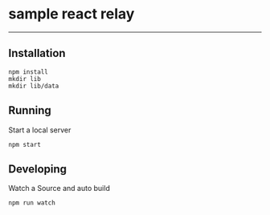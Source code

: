 # sample react relay
---

## Installation

```
npm install
mkdir lib
mkdir lib/data
```

## Running
Start a local server

```
npm start
```

## Developing
Watch a Source and auto build

```
npm run watch
```
